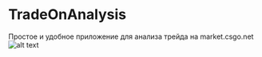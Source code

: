 # TradeOnAnalysis
Простое и удобное приложение для анализа трейда на market.csgo.net
![alt text](https://i.ibb.co/5hd6QWL/Trade-Analysis.png)
